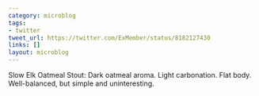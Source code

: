 ```yaml
---
category: microblog
tags:
- twitter
tweet_url: https://twitter.com/ExMember/status/8182127430
links: []
layout: microblog
---
```

Slow Elk Oatmeal Stout: Dark oatmeal aroma. Light carbonation. Flat body. Well-balanced, but simple and uninteresting.
